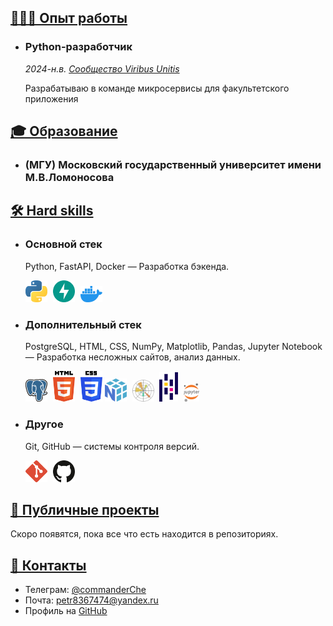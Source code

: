 <section id="content">
<div markdown="1">

# <a id="works_ru" href="#works_ru">👨🏻‍💻 Опыт работы</a>

* ### Python-разработчик

    *2024-н.в. [Сообщество Viribus Unitis](https://github.com/profcomff)*

    Разрабатываю в команде микросервисы для факультетского приложения 

# <a id="education_ru" href="#education_ru">🎓 Образование</a>

* ### (МГУ) Московский государственный университет имени М.В.Ломоносова

# <a id="skills_ru" href="#skills_ru">🛠️ Hard skills</a>

* ### Основной стек
    Python, FastAPI, Docker — Разработка бэкенда.
    <p align="left">
      <img src="python.svg" width=35px style="padding-right:5px;" draggable="false" title="Python">
      <img src="fastapi.svg" width=35px style="padding-right:5px;" draggable="false" title="FastAPI">
      <img src="docker-icon.svg" width=35px style="padding-right:5px;" draggable="false" title="Docker">
    </p>

* ### Дополнительный стек
    PostgreSQL, HTML, CSS, NumPy, Matplotlib, Pandas, Jupyter Notebook — Разработка несложных сайтов, анализ данных.
    <p align="left">
      <img src="postgresql.svg" width=35px style="padding-right:5px;" draggable="false" title="PostgreSQL"> 
      <img src="html-5.svg" width=35px style="padding-right:5px;" draggable="false" title="HTML">
      <img src="css-3.svg" width=35px style="padding-right:5p" draggable="false" title="CSS">
      <img src="numpy-icon.svg" width=35px style="padding-right:5px;" draggable="false" title="NumPy">
      <img src="matplotlib.svg" width=35px style="padding-right:5px;" draggable="false" title="Matplotlib">
      <img src="pandas-icon.svg" width=30px style="padding-right:5px;" draggable="false" title="Pandas">
      <img src="jupyter.svg" width=25px style="padding-right:5px;" draggable="false" title="Jupyter Notebook">
  </p>


* ### Другое
    Git, GitHub — системы контроля версий.
    <p align="left">
      <img src="git-icon.svg" width=35px style="padding-right:5px;" draggable="false" title="Git">
      <img src="github-icon.svg" width=35px style="padding-right:5px;" draggable="false" title="GitHub">
    </p>


# <a id="projects_ru" href="#projects_ru">🧩 Публичные проекты </a>
Скоро появятся, пока все что есть находится в репозиториях.

# <a id="contacts_ru" href="#contacts_ru">📧 Контакты</a>
* Телеграм: [@commanderChe](https://t.me/commanderChe)
* Почта: [petr8367474@yandex.ru](mailto:petr8367474@yandex.ru)
* Профиль на [GitHub](https://github.com/petrCher)

</div>
</section>
